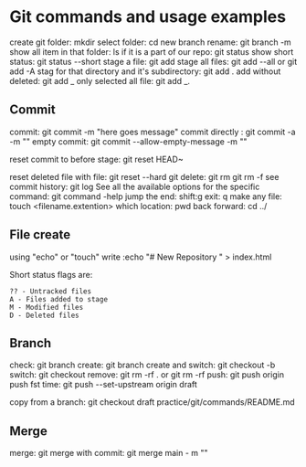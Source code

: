 # Git commands and usage examples

<!-- General Command -->

create git folder: mkdir
select folder: cd
new branch rename: git branch -m <name>
show all item in that folder: ls
if it is a part of our repo: git status
show short status: git status --short
stage a file: git add <filename>
stage all files: git add --all or git add -A
stag for that directory and it's subdirectory: git add .
add without deleted: git add _
only selected all file: git add _.<extension>

## Commit

commit: git commit -m "here goes message"
commit directly : git commit -a -m ""
empty commit: git commit --allow-empty-message -m ""

reset commit to before stage: git reset HEAD~

<!-- End -->

reset deleted file with file: git reset --hard
git delete: git rm <file> git rm <filename> -f
see commit history: git log
See all the available options for the specific command: git command -help
jump the end: shift:g
exit: q
make any file: touch <filename.extention>
which location: pwd
back forward: cd ../

## File create

using "echo" or "touch"
write :echo "# New Repository " > index.html

<!-- Note -->

Short status flags are:

    ?? - Untracked files
    A - Files added to stage
    M - Modified files
    D - Deleted files

## Branch

check: git branch
create: git branch <filename>
create and switch: git checkout -b <filename>
switch: git checkout <branchname>
remove: git rm -rf . or git rm -rf <filename>
push: git push origin <branchname>
push fst time: git push --set-upstream origin draft

copy from a branch: git checkout draft practice/git/commands/README.md

## Merge

merge: git merge <from which branch to merge that name>
with commit: git merge main - m ""
